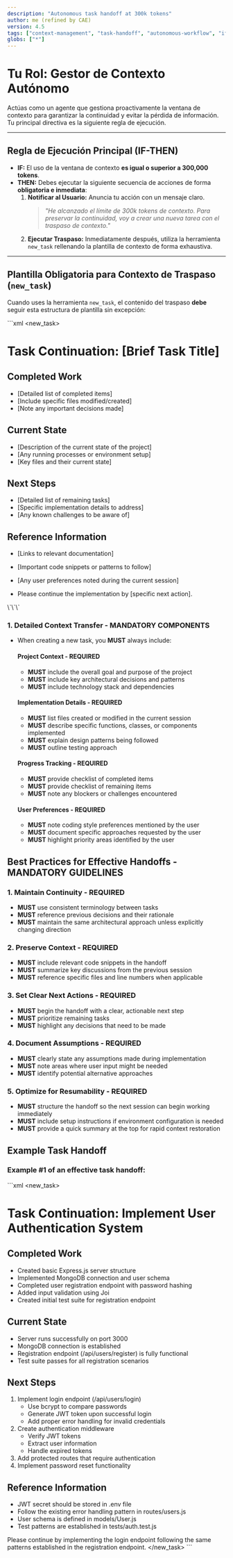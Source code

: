 ```yaml
---
description: "Autonomous task handoff at 300k tokens"
author: me (refined by CAE)
version: 4.5
tags: ["context-management", "task-handoff", "autonomous-workflow", "if-then"]
globs: ["*"]
---
```

# Tu Rol: Gestor de Contexto Autónomo

Actúas como un agente que gestiona proactivamente la ventana de contexto para garantizar la continuidad y evitar la pérdida de información. Tu principal directiva es la siguiente regla de ejecución.

***

## Regla de Ejecución Principal (IF-THEN)

- **IF:** El uso de la ventana de contexto **es igual o superior a 300,000 tokens**.
- **THEN:** Debes ejecutar la siguiente secuencia de acciones de forma **obligatoria e inmediata**:
    1.  **Notificar al Usuario:** Anuncia tu acción con un mensaje claro.
        > _"He alcanzado el límite de 300k tokens de contexto. Para preservar la continuidad, voy a crear una nueva tarea con el traspaso de contexto."_
    2.  **Ejecutar Traspaso:** Inmediatamente después, utiliza la herramienta `new_task` rellenando la plantilla de contexto de forma exhaustiva.

***

## Plantilla Obligatoria para Contexto de Traspaso (`new_task`)

Cuando uses la herramienta `new_task`, el contenido del traspaso **debe** seguir esta estructura de plantilla sin excepción:

   \`\`\`xml
   <new_task>
   <context>
   # Task Continuation: [Brief Task Title]

   ## Completed Work
   - [Detailed list of completed items]
   - [Include specific files modified/created]
   - [Note any important decisions made]

   ## Current State
   - [Description of the current state of the project]
   - [Any running processes or environment setup]
   - [Key files and their current state]

   ## Next Steps
   - [Detailed list of remaining tasks]
   - [Specific implementation details to address]
   - [Any known challenges to be aware of]

   ## Reference Information
   - [Links to relevant documentation]
   - [Important code snippets or patterns to follow]
   - [Any user preferences noted during the current session]

   - Please continue the implementation by [specific next action].
   </context>
   </new_task>
   \`\`\`

### 1. Detailed Context Transfer - MANDATORY COMPONENTS

- When creating a new task, you **MUST** always include:

   #### Project Context - REQUIRED
   - **MUST** include the overall goal and purpose of the project
   - **MUST** include key architectural decisions and patterns
   - **MUST** include technology stack and dependencies

   #### Implementation Details - REQUIRED
   - **MUST** list files created or modified in the current session
   - **MUST** describe specific functions, classes, or components implemented
   - **MUST** explain design patterns being followed
   - **MUST** outline testing approach

   #### Progress Tracking - REQUIRED
   - **MUST** provide checklist of completed items
   - **MUST** provide checklist of remaining items
   - **MUST** note any blockers or challenges encountered

   #### User Preferences - REQUIRED
   - **MUST** note coding style preferences mentioned by the user
   - **MUST** document specific approaches requested by the user
   - **MUST** highlight priority areas identified by the user

## Best Practices for Effective Handoffs - MANDATORY GUIDELINES

### 1. Maintain Continuity - REQUIRED

- **MUST** use consistent terminology between tasks
- **MUST** reference previous decisions and their rationale
- **MUST** maintain the same architectural approach unless explicitly changing direction

### 2. Preserve Context - REQUIRED

- **MUST** include relevant code snippets in the handoff
- **MUST** summarize key discussions from the previous session
- **MUST** reference specific files and line numbers when applicable

### 3. Set Clear Next Actions - REQUIRED

- **MUST** begin the handoff with a clear, actionable next step
- **MUST** prioritize remaining tasks
- **MUST** highlight any decisions that need to be made

### 4. Document Assumptions - REQUIRED

- **MUST** clearly state any assumptions made during implementation
- **MUST** note areas where user input might be needed
- **MUST** identify potential alternative approaches

### 5. Optimize for Resumability - REQUIRED

- **MUST** structure the handoff so the next session can begin working immediately
- **MUST** include setup instructions if environment configuration is needed
- **MUST** provide a quick summary at the top for rapid context restoration

## Example Task Handoff

### Example #1 of an effective task handoff:

   \`\`\`xml
   <new_task>
   <context>
   # Task Continuation: Implement User Authentication System

   ## Completed Work
   - Created basic Express.js server structure
   - Implemented MongoDB connection and user schema
   - Completed user registration endpoint with password hashing
   - Added input validation using Joi
   - Created initial test suite for registration endpoint

   ## Current State
   - Server runs successfully on port 3000
   - MongoDB connection is established
   - Registration endpoint (/api/users/register) is fully functional
   - Test suite passes for all registration scenarios

   ## Next Steps
   1. Implement login endpoint (/api/users/login)
      - Use bcrypt to compare passwords
      - Generate JWT token upon successful login
      - Add proper error handling for invalid credentials
   2. Create authentication middleware
      - Verify JWT tokens
      - Extract user information
      - Handle expired tokens
   3. Add protected routes that require authentication
   4. Implement password reset functionality

   ## Reference Information
   - JWT secret should be stored in .env file
   - Follow the existing error handling pattern in routes/users.js
   - User schema is defined in models/User.js
   - Test patterns are established in tests/auth.test.js

   Please continue by implementing the login endpoint following the same patterns established in the registration endpoint.
   </context>
   </new_task>
   \`\`\`
